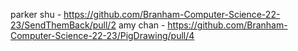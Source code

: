 parker shu - https://github.com/Branham-Computer-Science-22-23/SendThemBack/pull/2 
amy chan - https://github.com/Branham-Computer-Science-22-23/PigDrawing/pull/4

